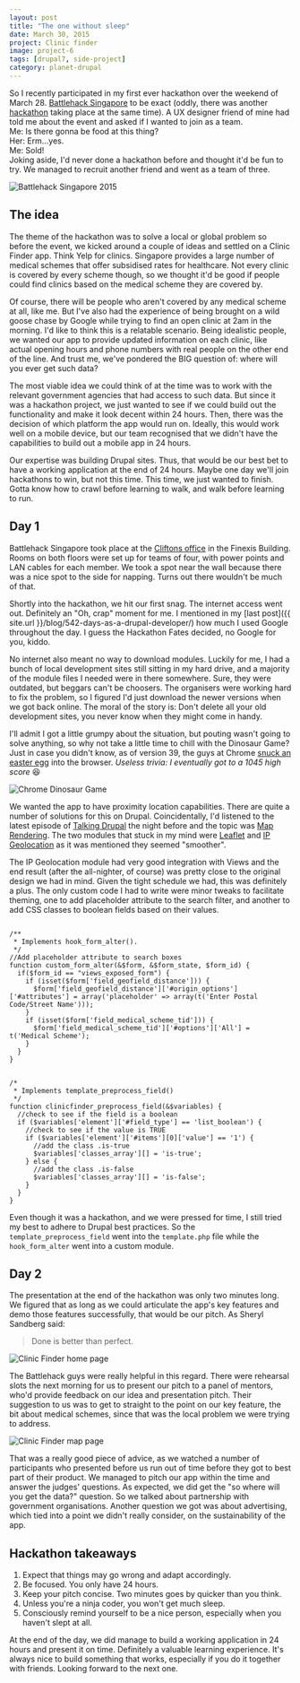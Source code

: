 ```yaml
---
layout: post
title: "The one without sleep"
date: March 30, 2015
project: Clinic finder
image: project-6
tags: [drupal7, side-project]
category: planet-drupal
---
```

So I recently participated in my first ever hackathon over the weekend of March 28. [Battlehack Singapore](https://web.archive.org/web/20150328170549/https://2015.battlehack.org/singapore) to be exact (oddly, there was another [hackathon](https://web.archive.org/web/20160313223556/http://mastersofcode.com/event/singapore/) taking place at the same time). A UX designer friend of mine had told me about the event and asked if I wanted to join as a team.  
Me: Is there gonna be food at this thing?  
Her: Erm...yes.  
Me: Sold!  
Joking aside, I'd never done a hackathon before and thought it'd be fun to try. We managed to recruit another friend and went as a team of three. 

<img src="{{ site.url }}/images/posts/battlehack/battlehack.jpg" alt="Battlehack Singapore 2015"/>

## The idea

The theme of the hackathon was to solve a local or global problem so before the event, we kicked around a couple of ideas and settled on a Clinic Finder app. Think Yelp for clinics. Singapore provides a large number of medical schemes that offer subsidised rates for healthcare. Not every clinic is covered by every scheme though, so we thought it'd be good if people could find clinics based on the medical scheme they are covered by.

Of course, there will be people who aren't covered by any medical scheme at all, like me. But I've also had the experience of being brought on a wild goose chase by Google while trying to find an open clinic at 2am in the morning. I'd like to think this is a relatable scenario. Being idealistic people, we wanted our app to provide updated information on each clinic, like actual opening hours and phone numbers with real people on the other end of the line. And trust me, we've pondered the BIG question of: where will you ever get such data?

The most viable idea we could think of at the time was to work with the relevant government agencies that had access to such data. But since it was a hackathon project, we just wanted to see if we could build out the functionality and make it look decent within 24 hours. Then, there was the decision of which platform the app would run on. Ideally, this would work well on a mobile device, but our team recognised that we didn't have the capabilities to build out a mobile app in 24 hours. 

Our expertise was building Drupal sites. Thus, that would be our best bet to have a working application at the end of 24 hours. Maybe one day we'll join hackathons to win, but not this time. This time, we just wanted to finish. Gotta know how to crawl before learning to walk, and walk before learning to run.

## Day 1

Battlehack Singapore took place at the [Cliftons office](https://www.cliftons.com/venues/singapore/) in the Finexis Building. Rooms on both floors were set up for teams of four, with power points and LAN cables for each member. We took a spot near the wall because there was a nice spot to the side for napping. Turns out there wouldn't be much of that. 

Shortly into the hackathon, we hit our first snag. The internet access went out. Definitely an "Oh, crap" moment for me. I mentioned in my [last post]({{ site.url }}/blog/542-days-as-a-drupal-developer/) how much I used Google throughout the day. I guess the Hackathon Fates decided, no Google for you, kiddo. 

No internet also meant no way to download modules. Luckily for me, I had a bunch of local development sites still sitting in my hard drive, and a majority of the module files I needed were in there somewhere. Sure, they were outdated, but beggars can't be choosers. The organisers were working hard to fix the problem, so I figured I'd just download the newer versions when we got back online. The moral of the story is: Don't delete all your old development sites, you never know when they might come in handy.

I'll admit I got a little grumpy about the situation, but pouting wasn't going to solve anything, so why not take a little time to chill with the Dinosaur Game? Just in case you didn't know, as of version 39, the guys at Chrome [snuck an easter egg](http://thenextweb.com/google/2014/09/25/googles-latest-chrome-build-hidden-game-can-play-offline/) into the browser. *Useless trivia: I eventually got to a 1045 high score* <span class="emoji" role="img" tabindex="0" aria-label="face with stuck-out tongue & closed eyes">&#x1F606;</span>

<img src="{{ site.url }}/images/posts/battlehack/dino-game.jpg" alt="Chrome Dinosaur Game"/>

We wanted the app to have proximity location capabilities. There are quite a number of solutions for this on Drupal. Coincidentally, I'd listened to the latest episode of [Talking Drupal](http://www.talkingdrupal.com/) the night before and the topic was [Map Rendering](http://www.talkingdrupal.com/090). The two modules that stuck in my mind were [Leaflet](https://www.drupal.org/project/leaflet) and [IP Geolocation](https://www.drupal.org/project/ip_geoloc) as it was mentioned they seemed "smoother".

<p class="no-margin">The IP Geolocation module had very good integration with Views and the end result (after the all-nighter, of course) was pretty close to the original design we had in mind. Given the tight schedule we had, this was definitely a plus. The only custom code I had to write were minor tweaks to facilitate theming, one to add placeholder attribute to the search filter, and another to add CSS classes to boolean fields based on their values.</p>
<pre><code class="language-php">
/**
 &ast; Implements hook_form_alter().
 */
//Add placeholder attribute to search boxes
function custom_form_alter(&$form, &$form_state, $form_id) {
  if($form_id == "views_exposed_form") {
    if (isset($form['field_geofield_distance'])) {
      $form['field_geofield_distance']['#origin_options']['#attributes'] = array('placeholder' => array(t('Enter Postal Code/Street Name')));
    }
    if (isset($form['field_medical_scheme_tid'])) {
      $form['field_medical_scheme_tid']['#options']['All'] = t('Medical Scheme');
    }
  }
}</code></pre>

<pre><code class="language-php">
/*
 &ast; Implements template_preprocess_field()
 */
function clinicfinder_preprocess_field(&$variables) {
  //check to see if the field is a boolean
  if ($variables['element']['#field_type'] == 'list_boolean') {
    //check to see if the value is TRUE
    if ($variables['element']['#items'][0]['value'] == '1') {
      //add the class .is-true
      $variables['classes_array'][] = 'is-true';
    } else {
      //add the class .is-false
      $variables['classes_array'][] = 'is-false';
    }
  }
}</code></pre>
Even though it was a hackathon, and we were pressed for time, I still tried my best to adhere to Drupal best practices. So the <code class="language-php">template_preprocess_field</code> went into the <code class="language-bash">template.php</code> file while the <code class="language-php">hook_form_alter</code> went into a custom module.

## Day 2

The presentation at the end of the hackathon was only two minutes long. We figured that as long as we could articulate the app's key features and demo those features successfully, that would be our pitch. As Sheryl Sandberg said:
<blockquote>Done is better than perfect.</blockquote>

<img src="{{ site.url }}/images/posts/battlehack/hackathon.jpg" alt="Clinic Finder home page"/>

The Battlehack guys were really helpful in this regard. There were rehearsal slots the next morning for us to present our pitch to a panel of mentors, who'd provide feedback on our idea and presentation pitch. Their suggestion to us was to get to straight to the point on our key feature, the bit about medical schemes, since that was the local problem we were trying to address.

<img src="{{ site.url }}/images/posts/battlehack/hackathon-2.jpg" alt="Clinic Finder map page"/>

That was a really good piece of advice, as we watched a number of participants who presented before us run out of time before they got to best part of their product. We managed to pitch our app within the time and answer the judges' questions. As expected, we did get the "so where will you get the data?" question. So we talked about partnership with government organisations. Another question we got was about advertising, which tied into a point we didn't really consider, on the sustainability of the app.

## Hackathon takeaways

1. Expect that things may go wrong and adapt accordingly.
2. Be focused. You only have 24 hours.
3. Keep your pitch concise. Two minutes goes by quicker than you think.
4. Unless you're a ninja coder, you won't get much sleep.
5. Consciously remind yourself to be a nice person, especially when you haven't slept at all.

At the end of the day, we did manage to build a working application in 24 hours and present it on time. Definitely a valuable learning experience. It's always nice to build something that works, especially if you do it together with friends. Looking forward to the next one.
